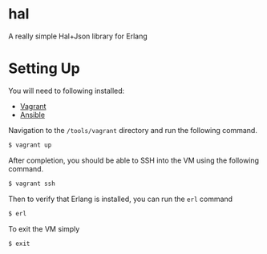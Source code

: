 # hal
A really simple Hal+Json library for Erlang

# Setting Up

You will need to following installed:

- [Vagrant](https://www.vagrantup.com)
- [Ansible](https://www.ansible.com/)

Navigation to the `/tools/vagrant` directory and run the following command.

```bash
$ vagrant up
```

After completion, you should be able to SSH into the VM using the following command.

```bash
$ vagrant ssh
```

Then to verify that Erlang is installed, you can run the `erl` command

```bash
$ erl
```

To exit the VM simply

```bash
$ exit
```
